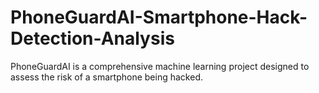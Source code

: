 # PhoneGuardAI-Smartphone-Hack-Detection-Analysis
PhoneGuardAI is a comprehensive machine learning project designed to assess the risk of a smartphone being hacked.
